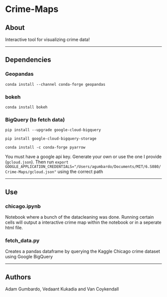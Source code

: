 # Crime-Maps
## About

Interactive tool for visualizing crime data!

---

## Dependencies

### Geopandas
`conda install --channel conda-forge geopandas`

### bokeh
`conda install bokeh`

### BigQuery (to fetch data)
`pip install --upgrade google-cloud-bigquery`

`pip install google-cloud-bigquery-storage`

`conda install -c conda-forge pyarrow`

You must have a google api key. Generate your own or use the one I provide (`gcloud.json`). Then run `export GOOGLE_APPLICATION_CREDENTIALS="/Users/agumbardo/Documents/MIT/6.S080/Crime-Maps/gcloud.json"` using the correct path

---

## Use

### chicago.ipynb

Notebook where a bunch of the datacleaning was done. Running certain cells will output a interactive crime map within the notebook or in a seperate html file.

### fetch_data.py

Creates a pandas dataframe by querying the Kaggle Chicago crime dataset using Google BigQuery
___

## Authors
Adam Gumbardo, Vedaant Kukadia and Van Coykendall
